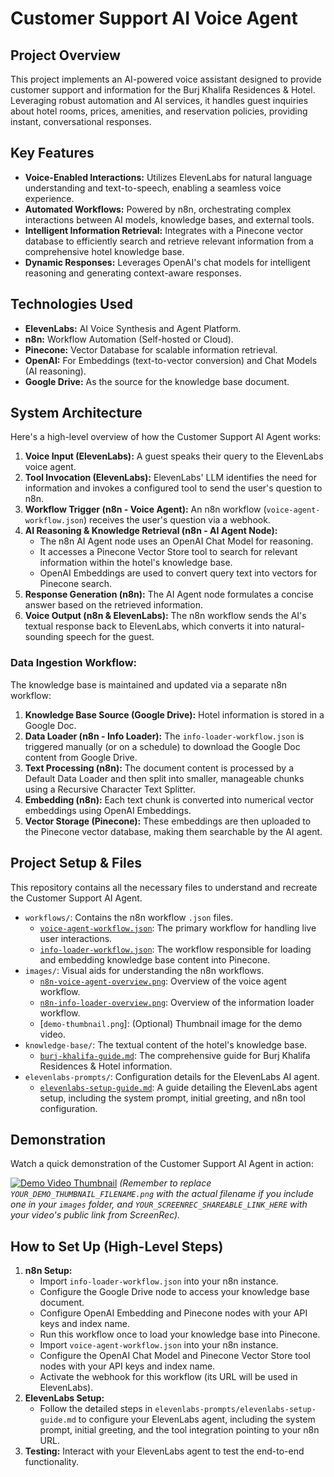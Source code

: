 # Customer Support AI Voice Agent 

## Project Overview

This project implements an AI-powered voice assistant designed to provide customer support and information for the Burj Khalifa Residences & Hotel. Leveraging robust automation and AI services, it handles guest inquiries about hotel rooms, prices, amenities, and reservation policies, providing instant, conversational responses.

## Key Features

* **Voice-Enabled Interactions:** Utilizes ElevenLabs for natural language understanding and text-to-speech, enabling a seamless voice experience.
* **Automated Workflows:** Powered by n8n, orchestrating complex interactions between AI models, knowledge bases, and external tools.
* **Intelligent Information Retrieval:** Integrates with a Pinecone vector database to efficiently search and retrieve relevant information from a comprehensive hotel knowledge base.
* **Dynamic Responses:** Leverages OpenAI's chat models for intelligent reasoning and generating context-aware responses.

## Technologies Used

* **ElevenLabs:** AI Voice Synthesis and Agent Platform.
* **n8n:** Workflow Automation (Self-hosted or Cloud).
* **Pinecone:** Vector Database for scalable information retrieval.
* **OpenAI:** For Embeddings (text-to-vector conversion) and Chat Models (AI reasoning).
* **Google Drive:** As the source for the knowledge base document.

## System Architecture

Here's a high-level overview of how the Customer Support AI Agent works:

1.  **Voice Input (ElevenLabs):** A guest speaks their query to the ElevenLabs voice agent.
2.  **Tool Invocation (ElevenLabs):** ElevenLabs' LLM identifies the need for information and invokes a configured tool to send the user's question to n8n.
3.  **Workflow Trigger (n8n - Voice Agent):** An n8n workflow (`voice-agent-workflow.json`) receives the user's question via a webhook.
4.  **AI Reasoning & Knowledge Retrieval (n8n - AI Agent Node):**
    * The n8n AI Agent node uses an OpenAI Chat Model for reasoning.
    * It accesses a Pinecone Vector Store tool to search for relevant information within the hotel's knowledge base.
    * OpenAI Embeddings are used to convert query text into vectors for Pinecone search.
5.  **Response Generation (n8n):** The AI Agent node formulates a concise answer based on the retrieved information.
6.  **Voice Output (n8n & ElevenLabs):** The n8n workflow sends the AI's textual response back to ElevenLabs, which converts it into natural-sounding speech for the guest.

### Data Ingestion Workflow:

The knowledge base is maintained and updated via a separate n8n workflow:

1.  **Knowledge Base Source (Google Drive):** Hotel information is stored in a Google Doc.
2.  **Data Loader (n8n - Info Loader):** The `info-loader-workflow.json` is triggered manually (or on a schedule) to download the Google Doc content from Google Drive.
3.  **Text Processing (n8n):** The document content is processed by a Default Data Loader and then split into smaller, manageable chunks using a Recursive Character Text Splitter.
4.  **Embedding (n8n):** Each text chunk is converted into numerical vector embeddings using OpenAI Embeddings.
5.  **Vector Storage (Pinecone):** These embeddings are then uploaded to the Pinecone vector database, making them searchable by the AI agent.

## Project Setup & Files

This repository contains all the necessary files to understand and recreate the Customer Support AI Agent.

* `workflows/`: Contains the n8n workflow `.json` files.
    * [`voice-agent-workflow.json`](workflows/voice-agent-workflow.json): The primary workflow for handling live user interactions.
    * [`info-loader-workflow.json`](workflows/info-loader-workflow.json): The workflow responsible for loading and embedding knowledge base content into Pinecone.
* `images/`: Visual aids for understanding the n8n workflows.
    * [`n8n-voice-agent-overview.png`](images/n8n-voice-agent-overview.png): Overview of the voice agent workflow.
    * [`n8n-info-loader-overview.png`](images/n8n-info-loader-overview.png): Overview of the information loader workflow.
    * [`demo-thumbnail.png`]: (Optional) Thumbnail image for the demo video.
* `knowledge-base/`: The textual content of the hotel's knowledge base.
    * [`burj-khalifa-guide.md`](knowledge-base/burj-khalifa-guide.md): The comprehensive guide for Burj Khalifa Residences & Hotel information.
* `elevenlabs-prompts/`: Configuration details for the ElevenLabs AI agent.
    * [`elevenlabs-setup-guide.md`](elevenlabs-prompts/elevenlabs-setup-guide.md): A guide detailing the ElevenLabs agent setup, including the system prompt, initial greeting, and n8n tool configuration.

## Demonstration

Watch a quick demonstration of the Customer Support AI Agent in action:

[![Demo Video Thumbnail](images/YOUR_DEMO_THUMBNAIL_FILENAME.png)](YOUR_SCREENREC_SHAREABLE_LINK_HERE)
*(Remember to replace `YOUR_DEMO_THUMBNAIL_FILENAME.png` with the actual filename if you include one in your `images` folder, and `YOUR_SCREENREC_SHAREABLE_LINK_HERE` with your video's public link from ScreenRec).*

## How to Set Up (High-Level Steps)

1.  **n8n Setup:**
    * Import `info-loader-workflow.json` into your n8n instance.
    * Configure the Google Drive node to access your knowledge base document.
    * Configure OpenAI Embedding and Pinecone nodes with your API keys and index name.
    * Run this workflow once to load your knowledge base into Pinecone.
    * Import `voice-agent-workflow.json` into your n8n instance.
    * Configure the OpenAI Chat Model and Pinecone Vector Store tool nodes with your API keys and index name.
    * Activate the webhook for this workflow (its URL will be used in ElevenLabs).
2.  **ElevenLabs Setup:**
    * Follow the detailed steps in `elevenlabs-prompts/elevenlabs-setup-guide.md` to configure your ElevenLabs agent, including the system prompt, initial greeting, and the tool integration pointing to your n8n URL.
3.  **Testing:** Interact with your ElevenLabs agent to test the end-to-end functionality.
